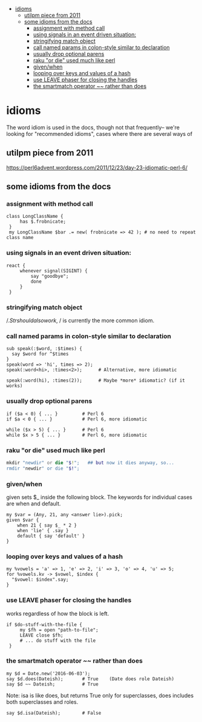 - [idioms](#orga0f84c5)
  - [utilpm piece from 2011](#org7496fea)
  - [some idioms from the docs](#orga67f454)
    - [assignment with method call](#org440b937)
    - [using signals in an event driven situation:](#org2c653fb)
    - [stringifying match object](#org9855037)
    - [call named params in colon-style similar to declaration](#orgdbd2ed1)
    - [usually drop optional parens](#orgce95de1)
    - [raku "or die" used much like perl](#org5b51788)
    - [given/when](#orgb4b73c7)
    - [looping over keys and values of a hash](#org896c512)
    - [use LEAVE phaser for closing the handles](#org48de92d)
    - [the smartmatch operator ~~ rather than does](#org3883e49)


<a id="orga0f84c5"></a>

# idioms

The word idiom is used in the docs, though not that frequently&#x2013; we're looking for "recommended idioms", cases where there are several ways of


<a id="org7496fea"></a>

## utilpm piece from 2011

<https://perl6advent.wordpress.com/2011/12/23/day-23-idiomatic-perl-6/>


<a id="orga67f454"></a>

## some idioms from the docs


<a id="org440b937"></a>

### assignment with method call

```perl6
class LongClassName { 
     has $.frobnicate; 
 } 
 my LongClassName $bar .= new( frobnicate => 42 ); # no need to repeat class name
```


<a id="org2c653fb"></a>

### using signals in an event driven situation:

```perl6
react { 
     whenever signal(SIGINT) { 
         say "goodbye"; 
         done 
     } 
 }
```


<a id="org9855037"></a>

### stringifying match object

$/.Str should also work, ~$/ is currently the more common idiom.


<a id="orgdbd2ed1"></a>

### call named params in colon-style similar to declaration

```perl6
sub speak(:$word, :$times) {
  say $word for ^$times
}
speak(word => 'hi', times => 2);
speak(:word<hi>, :times<2>);      # Alternative, more idiomatic

speak(:word(hi), :times(2));      # Maybe *more* idiomatic? (if it works)
```


<a id="orgce95de1"></a>

### usually drop optional parens

```perl6
if ($a < 0) { ... }         # Perl 6 
if $a < 0 { ... }           # Perl 6, more idiomatic
```

```perl6
while ($x > 5) { ... }      # Perl 6 
while $x > 5 { ... }        # Perl 6, more idiomatic
```


<a id="org5b51788"></a>

### raku "or die" used much like perl

```raku
mkdir "newdir" or die "$!";   ## but now it dies anyway, so...
rmdir "newdir" or die "$!";
```


<a id="orgb4b73c7"></a>

### given/when

given sets $\_ inside the following block. The keywords for individual cases are when and default.

```perl6
my $var = (Any, 21, any <answer lie>).pick;
given $var {
    when 21 { say $_ * 2 }
    when 'lie' { .say }
    default { say 'default' }
}
```


<a id="org896c512"></a>

### looping over keys and values of a hash

```perl6
my %vowels = 'a' => 1, 'e' => 2, 'i' => 3, 'o' => 4, 'u' => 5;
for %vowels.kv -> $vowel, $index {
  "$vowel: $index".say;
}
```


<a id="org48de92d"></a>

### use LEAVE phaser for closing the handles

works regardless of how the block is left.

```perl6
if $do-stuff-with-the-file { 
     my $fh = open "path-to-file"; 
     LEAVE close $fh; 
     # ... do stuff with the file 
 }
```


<a id="org3883e49"></a>

### the smartmatch operator ~~ rather than does

```perl6
my $d = Date.new('2016-06-03');
say $d.does(Dateish);       # True    (Date does role Dateish) 
say $d ~~ Dateish;          # True
```

Note: isa is like does, but returns True only for superclasses, does includes both superclasses and roles.

```perl6
say $d.isa(Dateish);        # False
```
